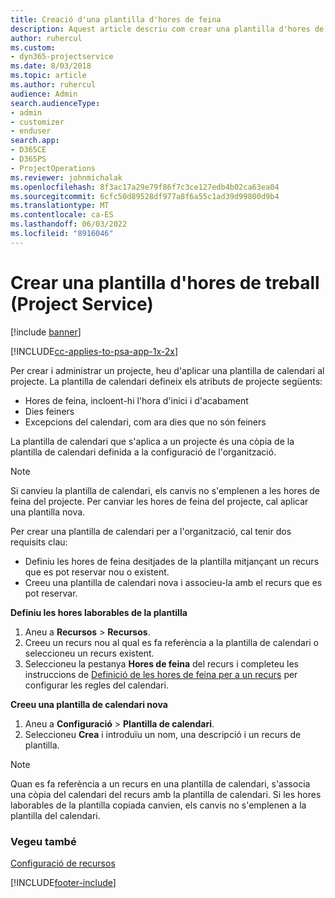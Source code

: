 ```yaml
---
title: Creació d'una plantilla d'hores de feina
description: Aquest article descriu com crear una plantilla d'hores de treball al Project Service.
author: ruhercul
ms.custom:
- dyn365-projectservice
ms.date: 8/03/2018
ms.topic: article
ms.author: ruhercul
audience: Admin
search.audienceType:
- admin
- customizer
- enduser
search.app:
- D365CE
- D365PS
- ProjectOperations
ms.reviewer: johnmichalak
ms.openlocfilehash: 8f3ac17a29e79f86f7c3ce127edb4b02ca63ea04
ms.sourcegitcommit: 6cfc50d89528df977a8f6a55c1ad39d99800d9b4
ms.translationtype: MT
ms.contentlocale: ca-ES
ms.lasthandoff: 06/03/2022
ms.locfileid: "8916046"
---
```

# <a name="create-a-work-hours-template-project-service"></a>Crear una plantilla d'hores de treball (Project Service)

[!include [banner](../includes/psa-now-project-operations.md)]

[!INCLUDE[cc-applies-to-psa-app-1x-2x](../includes/cc-applies-to-psa-app-3x.md)]

Per crear i administrar un projecte, heu d'aplicar una plantilla de calendari al projecte. La plantilla de calendari defineix els atributs de projecte següents:

- Hores de feina, incloent-hi l'hora d'inici i d'acabament
- Dies feiners
- Excepcions del calendari, com ara dies que no són feiners

La plantilla de calendari que s'aplica a un projecte és una còpia de la plantilla de calendari definida a la configuració de l'organització.

> [!NOTE]
> Si canvieu la plantilla de calendari, els canvis no s'emplenen a les hores de feina del projecte. Per canviar les hores de feina del projecte, cal aplicar una plantilla nova.

Per crear una plantilla de calendari per a l'organització, cal tenir dos requisits clau:

- Definiu les hores de feina desitjades de la plantilla mitjançant un recurs que es pot reservar nou o existent.
- Creeu una plantilla de calendari nova i associeu-la amb el recurs que es pot reservar.

**Definiu les hores laborables de la plantilla**

1. Aneu a **Recursos** \> **Recursos**.
2. Creeu un recurs nou al qual es fa referència a la plantilla de calendari o seleccioneu un recurs existent.
3. Seleccioneu la pestanya **Hores de feina** del recurs i completeu les instruccions de [Definició de les hores de feina per a un recurs](/dynamics365/field-service/set-work-hours-resource) per configurar les regles del calendari.

**Creeu una plantilla de calendari nova**

1. Aneu a **Configuració** \> **Plantilla de calendari**.
2. Seleccioneu **Crea** i introduïu un nom, una descripció i un recurs de plantilla.


> [!NOTE]
> Quan es fa referència a un recurs en una plantilla de calendari, s'associa una còpia del calendari del recurs amb la plantilla de calendari. Si les hores laborables de la plantilla copiada canvien, els canvis no s'emplenen a la plantilla del calendari.


### <a name="see-also"></a>Vegeu també  
 [Configuració de recursos](../psa/set-up-resources.md)


[!INCLUDE[footer-include](../includes/footer-banner.md)]
